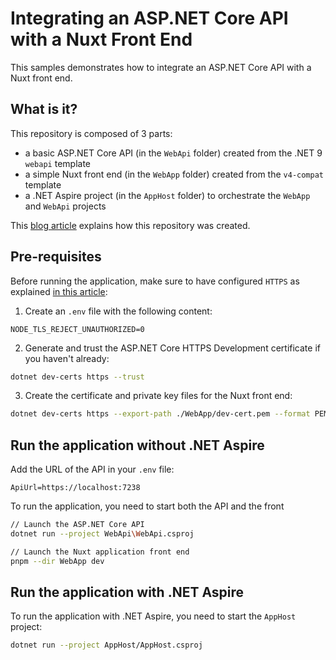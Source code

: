 ﻿# Integrating an ASP.NET Core API with a Nuxt Front End

This samples demonstrates how to integrate an ASP.NET Core API with a Nuxt front end.

## What is it?

This repository is composed of 3 parts:
- a basic ASP.NET Core API  (in the `WebApi` folder) created from the .NET 9 `webapi` template
- a simple Nuxt front end (in the `WebApp` folder) created from the `v4-compat` template
- a .NET Aspire project (in the `AppHost` folder) to orchestrate the `WebApp` and `WebApi` projects

This [blog article](https://techwatching.dev/posts/aspnetcore-with-nuxt) explains how this repository was created.

## Pre-requisites

Before running the application, make sure to have configured `HTTPS` as explained [in this article](https://techwatching.dev/posts/aspnetcore-with-nuxt-https):
1. Create an `.env` file with the following content:
```text
NODE_TLS_REJECT_UNAUTHORIZED=0
```
2. Generate and trust the ASP.NET Core HTTPS Development certificate if you haven't already:
```bash
dotnet dev-certs https --trust
```
3. Create the certificate and private key files for the Nuxt front end:
```bash
dotnet dev-certs https --export-path ./WebApp/dev-cert.pem --format PEM -np
```

## Run the application without .NET Aspire

Add the URL of the API in your `.env` file:
```text
ApiUrl=https://localhost:7238
```

To run the application, you need to start both the API and the front

```bash
// Launch the ASP.NET Core API
dotnet run --project WebApi\WebApi.csproj
```
```bash
// Launch the Nuxt application front end
pnpm --dir WebApp dev
```

## Run the application with .NET Aspire

To run the application with .NET Aspire, you need to start the `AppHost` project:

```bash
dotnet run --project AppHost/AppHost.csproj
```
